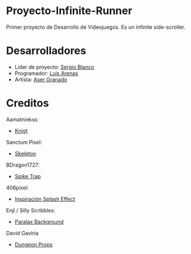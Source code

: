 # Proyecto-Infinite-Runner
Primer proyecto de Desarrollo de Videojuegos.
Es un infinite side-scroller.  


# Desarrolladores
- Lider de proyecto: [Sergio Blanco](https://github.com/SergioBlancoPrieto)
- Programador: [Luis Arenas](https://github.com/vjp-luisAS)
- Artista: [Aser Granado](https://github.com/ash-dvlpr)


# Creditos
Aamatniekss:
- [Knigt](https://aamatniekss.itch.io/fantasy-knight-free-pixelart-animated-character)

Sanctum Pixel:
- [Skeleton](https://sanctumpixel.itch.io/sword-skeleton-pixel-art-character)

BDragon1727:
- [Spike Trap](https://bdragon1727.itch.io/free-trap-platformer)

406pixel:
- [Inspiración Splash Effect](https://www.unrealengine.com/marketplace/en-US/product/pixel-art-water-splash-pack)

Enjl / Silly Scribbles:
- [Paralax Background](https://enjl.itch.io/tileset-dark-halls)
  
David Gaviria
- [Dungeon Props](https://incolgames.itch.io/dungeon-platformer-tile-set-pixel-art)
